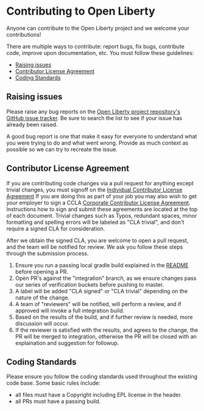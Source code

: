# Contributing to Open Liberty
Anyone can contribute to the Open Liberty project and we welcome your contributions!

There are multiple ways to contribute: report bugs, fix bugs, contribute code, improve upon documentation, etc.  You must follow these guidelines:
* [Raising issues](https://github.com/OpenLiberty/open-liberty/blob/master/CONTRIBUTING.md#raising-issues)
* [Contributor License Agreement](https://github.com/OpenLiberty/open-liberty/blob/master/CONTRIBUTING.md#contributor-license-agreement)
* [Coding Standards](https://github.com/OpenLiberty/open-liberty/blob/master/CONTRIBUTING.md#coding-standards)

## Raising issues
Please raise any bug reports on the [Open Liberty project repository's GitHub issue tracker](https://github.com/OpenLiberty/open-liberty/issues). Be sure to search the list to see if your issue has already been raised.

A good bug report is one that make it easy for everyone to understand what you were trying to do and what went wrong. Provide as much context as possible so we can try to recreate the issue.

## Contributor License Agreement
If you are contributing code changes via a pull request for anything except trivial changes, you must signoff on the [Individual Contributor License Agreement](https://github.com/OpenLiberty/open-liberty/blob/master/cla/open-liberty-cla-individual.pdf) If you are doing this as part of your job you may also wish to get your employer to sign a CCLA [Corporate Contributor License Agreement](https://github.com/OpenLiberty/open-liberty/blob/master/cla/open-liberty-cla-corporate.pdf). Instructions how to sign and submit these agreements are located at the top of each document. Trivial changes such as Typos, redundant spaces, minor formatting and spelling errors will be labeled as "CLA trivial", and don't require a signed CLA for consideration.

After we obtain the signed CLA, you are welcome to open a pull request, and the team will be notified for review. We ask you follow these steps through the submission process.
1. Ensure you run a passing local gradle build explained in the [README](https://github.com/OpenLiberty/open-liberty/blob/integration/README.md#contribute-to-open-liberty) before opening a PR.
2. Open PR's against the "integration" branch, as we ensure changes pass our series of verification buckets before pushing to master.
3. A label will be added "CLA signed" or "CLA trivial" depending on the nature of the change.
4. A team of "reviewers" will be notified, will perform a review, and if approved will invoke a full integration build.
5. Based on the results of the build, and if further review is needed, more discussion will occur.
6. If the reviewer is satisfied with the results, and agrees to the change, the PR will be merged to integration, otherwise the PR will be closed with an explaination and suggestion for followup.


## Coding Standards
Please ensure you follow the coding standards used throughout the existing code base. Some basic rules include:
* all files must have a Copyright including EPL license in the header.
* all PRs must have a passing build.
